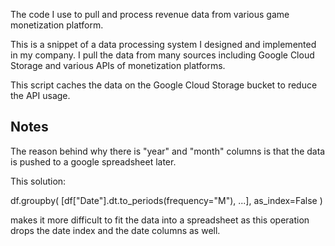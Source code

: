 The code I use to pull and process revenue data from various game monetization platform.

This is a snippet of a data processing system I designed and implemented in my company. 
I pull the data from many sources including Google Cloud Storage and various APIs of monetization platforms.

This script caches the data on the Google Cloud Storage bucket to reduce the API usage.

<h2>Notes</h2>

The reason behind why there is "year" and "month" columns is that the data is pushed to a google spreadsheet later.

This solution:

df.groupby(
    [df["Date"].dt.to_periods(frequency="M"), ...],
    as_index=False
) 


makes it more difficult to fit the data into a spreadsheet as this operation drops the date index and the date columns as well. 
